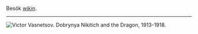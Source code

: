 Besök [wikin](https://github.com/bjornbm/bord/wiki).

***

![Victor Vasnetsov. Dobrynya Nikitich and the Dragon, 1913-1918.](https://upload.wikimedia.org/wikipedia/commons/2/2c/Zmei_Gorinich_%28colour_fixed%29.jpg)
